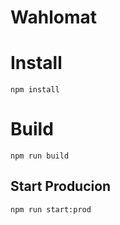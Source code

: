 # Wahlomat

# Install

    npm install     
    
# Build

    npm run build    

## Start Producion

    npm run start:prod
    
    